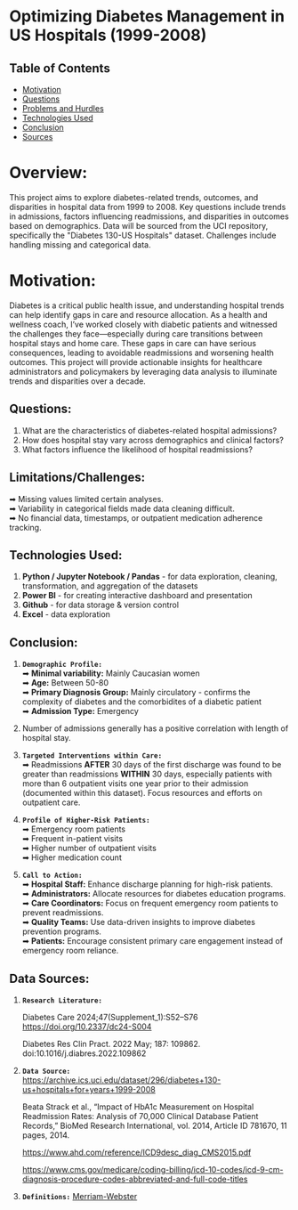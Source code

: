 # Optimizing Diabetes Management in US Hospitals (1999-2008)
## Table of Contents
* [Motivation](#motivation)
* [Questions](#questions)
* [Problems and Hurdles](#problems-and-hurdles)
* [Technologies Used](#technologies-used)
* [Conclusion](#conclusion)
* [Sources](#sources)


# Overview:
This project aims to explore diabetes-related trends, outcomes, and disparities in hospital data from 1999 to 2008. Key questions include trends in admissions, factors influencing readmissions, and disparities in outcomes based on demographics. Data will be sourced from the UCI repository, specifically the "Diabetes 130-US Hospitals" dataset. Challenges include handling missing and categorical data. 


# Motivation:
Diabetes is a critical public health issue, and understanding hospital trends can help identify gaps in care and resource allocation. As a health and wellness coach, I’ve worked closely with diabetic patients and witnessed the challenges they face—especially during care transitions between hospital stays and home care. These gaps in care can have serious consequences, leading to avoidable readmissions and worsening health outcomes. This project will provide actionable insights for healthcare administrators and policymakers by leveraging data analysis to illuminate trends and disparities over a decade.


## Questions:
1) What are the characteristics of diabetes-related hospital admissions?
2) How does hospital stay vary across demographics and clinical factors?
3) What factors influence the likelihood of hospital readmissions?


## Limitations/Challenges:
➡ Missing values limited certain analyses. <br />
➡ Variability in categorical fields made data cleaning difficult. <br />
➡ No financial data, timestamps, or outpatient medication adherence tracking. <br />

## Technologies Used:
1) **Python / Jupyter Notebook / Pandas** - for data exploration, cleaning, transformation, and aggregation of the datasets
2) **Power BI** - for creating interactive dashboard and presentation
4) **Github** - for data storage & version control
5) **Excel** - data exploration

## Conclusion:
1) **`Demographic Profile: `** <br />
   ➡ **Minimal variability:** Mainly Caucasian women <br />
   ➡ **Age:** Between 50-80 <br />
   ➡ **Primary Diagnosis Group:** Mainly circulatory - confirms the complexity of diabetes and the comorbidites of a diabetic patient <br />
   ➡ **Admission Type:** Emergency <br />
   
3) Number of admissions generally has a positive correlation with length of hospital stay.

4)  **`Targeted Interventions within Care:`** <br />
   ➡ Readmissions **AFTER** 30 days of the first discharge was found to be greater than readmissions **WITHIN** 30 days, especially patients with more than 6 outpatient visits one year prior to their admission (documented           within this dataset). Focus resources and efforts on outpatient care.

6)  **`Profile of Higher-Risk Patients:`** <br />
   ➡ Emergency room patients <br />
   ➡ Frequent in-patient visits <br />
   ➡ Higher number of outpatient visits <br />
   ➡ Higher medication count <br />

7) **`Call to Action:`** <br />
  ➡ **Hospital Staff:** Enhance discharge planning for high-risk patients. <br />
  ➡ **Administrators:** Allocate resources for diabetes education programs. <br />
  ➡ **Care Coordinators:** Focus on frequent emergency room patients to prevent readmissions. <br />
  ➡ **Quality Teams:** Use data-driven insights to improve diabetes prevention programs. <br />
  ➡ **Patients:** Encourage consistent primary care engagement instead of emergency room reliance. <br />


## Data Sources:
1) **`Research Literature:`**
   
   Diabetes Care 2024;47(Supplement_1):S52–S76
   https://doi.org/10.2337/dc24-S004
   
   Diabetes Res Clin Pract. 2022 May; 187: 109862. doi:10.1016/j.diabres.2022.109862

2) **`Data Source:`** <br />
     https://archive.ics.uci.edu/dataset/296/diabetes+130-us+hospitals+for+years+1999-2008
     
     Beata Strack et al., “Impact of  HbA1c Measurement on Hospital Readmission Rates: Analysis of 70,000 Clinical Database Patient Records,” BioMed Research International, vol.       2014, Article ID 781670, 11 pages, 2014.
   
     https://www.ahd.com/reference/ICD9desc_diag_CMS2015.pdf
   
     https://www.cms.gov/medicare/coding-billing/icd-10-codes/icd-9-cm-diagnosis-procedure-codes-abbreviated-and-full-code-titles

3)  **`Definitions:`** [Merriam-Webster](https://www.merriam-webster.com/)
